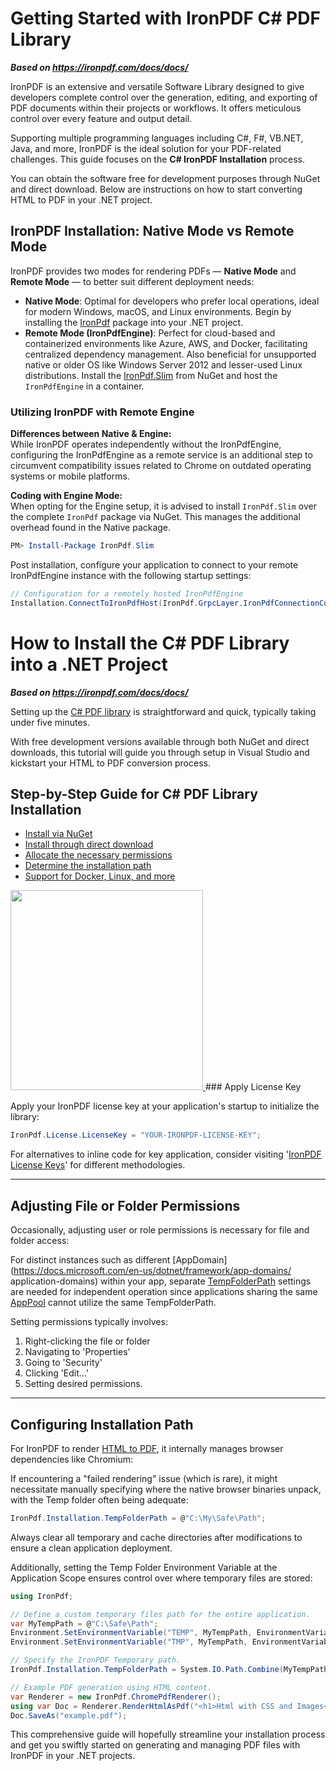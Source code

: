 # Getting Started with IronPDF C# PDF Library

***Based on <https://ironpdf.com/docs/docs/>***


IronPDF is an extensive and versatile Software Library designed to give developers complete control over the generation, editing, and exporting of PDF documents within their projects or workflows. It offers meticulous control over every feature and output detail.

Supporting multiple programming languages including C#, F#, VB.NET, Java, and more, IronPDF is the ideal solution for your PDF-related challenges. This guide focuses on the **C# IronPDF Installation** process.

You can obtain the software free for development purposes through NuGet and direct download. Below are instructions on how to start converting HTML to PDF in your .NET project.

## IronPDF Installation: Native Mode vs Remote Mode

IronPDF provides two modes for rendering PDFs — **Native Mode** and **Remote Mode** — to better suit different deployment needs:

- **Native Mode**: Optimal for developers who prefer local operations, ideal for modern Windows, macOS, and Linux environments. Begin by installing the [IronPdf](https://www.nuget.org/packages/IronPdf) package into your .NET project.
- **Remote Mode (IronPdfEngine)**: Perfect for cloud-based and containerized environments like Azure, AWS, and Docker, facilitating centralized dependency management. Also beneficial for unsupported native or older OS like Windows Server 2012 and lesser-used Linux distributions. Install the [IronPdf.Slim](https://www.nuget.org/packages/IronPdf.Slim) from NuGet and host the `IronPdfEngine` in a container.

### Utilizing IronPDF with Remote Engine

**Differences between Native & Engine:**  
While IronPDF operates independently without the IronPdfEngine, configuring the IronPdfEngine as a remote service is an additional step to circumvent compatibility issues related to Chrome on outdated operating systems or mobile platforms.

**Coding with Engine Mode:**  
When opting for the Engine setup, it is advised to install `IronPdf.Slim` over the complete `IronPdf` package via NuGet. This manages the additional overhead found in the Native package.

```powershell
PM> Install-Package IronPdf.Slim
```

Post installation, configure your application to connect to your remote IronPdfEngine instance with the following startup settings:

```csharp
// Configuration for a remotely hosted IronPdfEngine
Installation.ConnectToIronPdfHost(IronPdf.GrpcLayer.IronPdfConnectionConfiguration.RemoteServer("123.456.7.8:33350"));
```

# How to Install the C# PDF Library into a .NET Project

***Based on <https://ironpdf.com/docs/docs/>***


Setting up the [C# PDF library](https://ironpdf.com/use-case/csharp-pdf-libraries/) is straightforward and quick, typically taking under five minutes.

With free development versions available through both NuGet and direct downloads, this tutorial will guide you through setup in Visual Studio and kickstart your HTML to PDF conversion process.

<div class="learn-how-section">
  <div class="row">
    <div class="col-sm-6">
      <h2>Step-by-Step Guide for C# PDF Library Installation</h2>
      <ul class="list-unstyled">
        <li><a href="#anchor-1-1-install-ironpdf-via-nuget">Install via NuGet</a></li>
        <li><a href="#anchor-1-2-install-ironpdf-direct-download">Install through direct download</a></li>
        <li><a href="#anchor-2-grant-necessary-permissions">Allocate the necessary permissions</a></li>
        <li><a href="#anchor-3-establish-installation-path">Determine the installation path</a></li>
        <li><a href="#anchor-5-support-for-docker-linux-more">Support for Docker, Linux, and more</a></li>
      </ul>
    </div>
    <div class="col-sm-6">
      <div class="download-card">
        <a href="https://ironpdf.com/csharp-pdf.pdf" target="_blank">
          <img style="box-shadow: none; width: 308px; height: 320px;" src="https://ironpdf.com/img/faq/pdf-in-csharp-no-button.svg" class="img-responsive learn-how-to-img">
        </a>
### Apply License Key

Apply your IronPDF license key at your application's startup to initialize the library:

```cs
IronPdf.License.LicenseKey = "YOUR-IRONPDF-LICENSE-KEY";
```

For alternatives to inline code for key application, consider visiting '[IronPDF License Keys](https://ironpdf.com/how-to/license-keys/)' for different methodologies.

<hr class="separator">

## Adjusting File or Folder Permissions

Occasionally, adjusting user or role permissions is necessary for file and folder access:

For distinct instances such as different [AppDomain](https://docs.microsoft.com/en-us/dotnet/framework/app-domains/
application-domains) within your app, separate [TempFolderPath](https://en.wikipedia.org/wiki/Temporary_folder) settings are needed for independent operation since applications sharing the same [AppPool](https://docs.microsoft.com/en_us/iis/manage/configuring-security/application-pool-identities) cannot utilize the same TempFolderPath.

Setting permissions typically involves:

1. Right-clicking the file or folder
2. Navigating to 'Properties'
3. Going to 'Security'
4. Clicking 'Edit…'
5. Setting desired permissions.

<hr class="separator">

## Configuring Installation Path

For IronPDF to render [HTML to PDF](https://ironpdf.com/tutorials/html-to-pdf/), it internally manages browser dependencies like Chromium:

If encountering a "failed rendering" issue (which is rare), it might necessitate manually specifying where the native browser binaries unpack, with the Temp folder often being adequate:

```cs
IronPdf.Installation.TempFolderPath = @"C:\My\Safe\Path";
```

Always clear all temporary and cache directories after modifications to ensure a clean application deployment.

Additionally, setting the Temp Folder Environment Variable at the Application Scope ensures control over where temporary files are stored:

```cs
using IronPdf;

// Define a custom temporary files path for the entire application.
var MyTempPath = @"C:\Safe\Path";
Environment.SetEnvironmentVariable("TEMP", MyTempPath, EnvironmentVariableTarget.Process);
Environment.SetEnvironmentVariable("TMP", MyTempPath, EnvironmentVariableTarget.Process);

// Specify the IronPDF Temporary path.
IronPdf.Installation.TempFolderPath = System.IO.Path.Combine(MyTempPath, "IronPdf");

// Example PDF generation using HTML content.
var Renderer = new IronPdf.ChromePdfRenderer();
using var Doc = Renderer.RenderHtmlAsPdf("<h1>Html with CSS and Images</h1>");
Doc.SaveAs("example.pdf");
```

This comprehensive guide will hopefully streamline your installation process and get you swiftly started on generating and managing PDF files with IronPDF in your .NET projects.